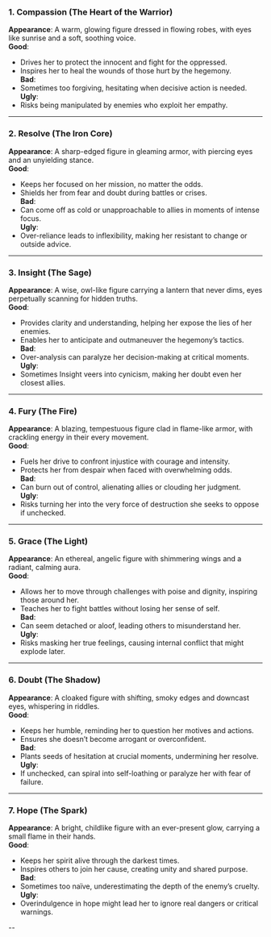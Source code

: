 
### **1. Compassion (The Heart of the Warrior)**  
**Appearance**: A warm, glowing figure dressed in flowing robes, with eyes like sunrise and a soft, soothing voice.  
**Good**:  
- Drives her to protect the innocent and fight for the oppressed.  
- Inspires her to heal the wounds of those hurt by the hegemony.  
**Bad**:  
- Sometimes too forgiving, hesitating when decisive action is needed.  
**Ugly**:  
- Risks being manipulated by enemies who exploit her empathy.  

---

### **2. Resolve (The Iron Core)**  
**Appearance**: A sharp-edged figure in gleaming armor, with piercing eyes and an unyielding stance.  
**Good**:  
- Keeps her focused on her mission, no matter the odds.  
- Shields her from fear and doubt during battles or crises.  
**Bad**:  
- Can come off as cold or unapproachable to allies in moments of intense focus.  
**Ugly**:  
- Over-reliance leads to inflexibility, making her resistant to change or outside advice.  

---

### **3. Insight (The Sage)**  
**Appearance**: A wise, owl-like figure carrying a lantern that never dims, eyes perpetually scanning for hidden truths.  
**Good**:  
- Provides clarity and understanding, helping her expose the lies of her enemies.  
- Enables her to anticipate and outmaneuver the hegemony’s tactics.  
**Bad**:  
- Over-analysis can paralyze her decision-making at critical moments.  
**Ugly**:  
- Sometimes Insight veers into cynicism, making her doubt even her closest allies.  

---

### **4. Fury (The Fire)**  
**Appearance**: A blazing, tempestuous figure clad in flame-like armor, with crackling energy in their every movement.  
**Good**:  
- Fuels her drive to confront injustice with courage and intensity.  
- Protects her from despair when faced with overwhelming odds.  
**Bad**:  
- Can burn out of control, alienating allies or clouding her judgment.  
**Ugly**:  
- Risks turning her into the very force of destruction she seeks to oppose if unchecked.  

---

### **5. Grace (The Light)**  
**Appearance**: An ethereal, angelic figure with shimmering wings and a radiant, calming aura.  
**Good**:  
- Allows her to move through challenges with poise and dignity, inspiring those around her.  
- Teaches her to fight battles without losing her sense of self.  
**Bad**:  
- Can seem detached or aloof, leading others to misunderstand her.  
**Ugly**:  
- Risks masking her true feelings, causing internal conflict that might explode later.  

---

### **6. Doubt (The Shadow)**  
**Appearance**: A cloaked figure with shifting, smoky edges and downcast eyes, whispering in riddles.  
**Good**:  
- Keeps her humble, reminding her to question her motives and actions.  
- Ensures she doesn’t become arrogant or overconfident.  
**Bad**:  
- Plants seeds of hesitation at crucial moments, undermining her resolve.  
**Ugly**:  
- If unchecked, can spiral into self-loathing or paralyze her with fear of failure.  

---

### **7. Hope (The Spark)**  
**Appearance**: A bright, childlike figure with an ever-present glow, carrying a small flame in their hands.  
**Good**:  
- Keeps her spirit alive through the darkest times.  
- Inspires others to join her cause, creating unity and shared purpose.  
**Bad**:  
- Sometimes too naïve, underestimating the depth of the enemy’s cruelty.  
**Ugly**:  
- Overindulgence in hope might lead her to ignore real dangers or critical warnings.  

--